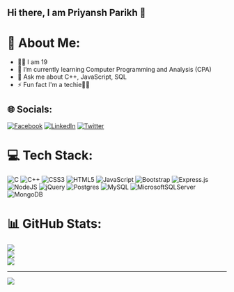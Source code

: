 ## Hi there, I am Priyansh Parikh :wave:


# 💫 About Me:
- 👨‍🦱 I am 19<br>
- 🌱 I’m currently learning Computer Programming and Analysis (CPA)<br>
- 💬 Ask me about C++, JavaScript, SQL<br>
- ⚡ Fun fact I'm a techie👨‍💻


## 🌐 Socials:
[![Facebook](https://img.shields.io/badge/Facebook-%231877F2.svg?logo=Facebook&logoColor=white)](https://www.facebook.com/priyansh.parikh.50) [![LinkedIn](https://img.shields.io/badge/LinkedIn-%230077B5.svg?logo=linkedin&logoColor=white)](https://www.linkedin.com/in/priyansh-parikh-8053b923a/) [![Twitter](https://img.shields.io/badge/Twitter-%231DA1F2.svg?logo=Twitter&logoColor=white)](https://twitter.com/https://twitter.com/Priyansh0927) 

# 💻 Tech Stack:
![C](https://img.shields.io/badge/c-%2300599C.svg?style=for-the-badge&logo=c&logoColor=white) ![C++](https://img.shields.io/badge/c++-%2300599C.svg?style=for-the-badge&logo=c%2B%2B&logoColor=white) ![CSS3](https://img.shields.io/badge/css3-%231572B6.svg?style=for-the-badge&logo=css3&logoColor=white) ![HTML5](https://img.shields.io/badge/html5-%23E34F26.svg?style=for-the-badge&logo=html5&logoColor=white) ![JavaScript](https://img.shields.io/badge/javascript-%23323330.svg?style=for-the-badge&logo=javascript&logoColor=%23F7DF1E) ![Bootstrap](https://img.shields.io/badge/bootstrap-%23563D7C.svg?style=for-the-badge&logo=bootstrap&logoColor=white) ![Express.js](https://img.shields.io/badge/express.js-%23404d59.svg?style=for-the-badge&logo=express&logoColor=%2361DAFB) ![NodeJS](https://img.shields.io/badge/node.js-6DA55F?style=for-the-badge&logo=node.js&logoColor=white) ![jQuery](https://img.shields.io/badge/jquery-%230769AD.svg?style=for-the-badge&logo=jquery&logoColor=white) ![Postgres](https://img.shields.io/badge/postgres-%23316192.svg?style=for-the-badge&logo=postgresql&logoColor=white) ![MySQL](https://img.shields.io/badge/mysql-%2300f.svg?style=for-the-badge&logo=mysql&logoColor=white) ![MicrosoftSQLServer](https://img.shields.io/badge/Microsoft%20SQL%20Sever-CC2927?style=for-the-badge&logo=microsoft%20sql%20server&logoColor=white) ![MongoDB](https://img.shields.io/badge/MongoDB-%234ea94b.svg?style=for-the-badge&logo=mongodb&logoColor=white)
# 📊 GitHub Stats:
![](https://github-readme-stats.vercel.app/api?username=PriyanshParikh27&theme=dark&hide_border=false&include_all_commits=false&count_private=false)<br/>
![](https://github-readme-streak-stats.herokuapp.com/?user=PriyanshParikh27&theme=dark&hide_border=false)<br/>
![](https://github-readme-stats.vercel.app/api/top-langs/?username=PriyanshParikh27&theme=dark&hide_border=false&include_all_commits=false&count_private=false&layout=compact)

---
[![](https://visitcount.itsvg.in/api?id=PriyanshParikh27&icon=0&color=0)](https://visitcount.itsvg.in)


